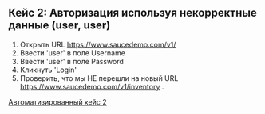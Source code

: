 Кейс 2: Авторизация используя некорректные данные (user, user)
---

1. Открыть URL https://www.saucedemo.com/v1/
2. Ввести 'user' в поле Username
3. Ввести 'user' в поле Password
4. Кликнуть 'Login'
5. Проверить, что мы НЕ перешли на новый URL https://www.saucedemo.com/v1/inventory .

[Автоматизированный кейс 2](https://github.com/akaMiller/selenium_automation/blob/main/part1/code/test_case02_auth_with_incorrect_data.py)
